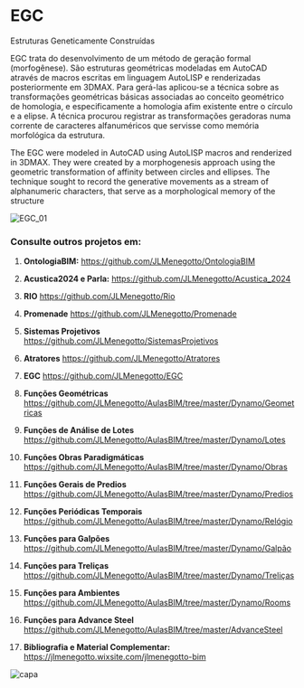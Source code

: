 # EGC
Estruturas Geneticamente Construídas

EGC trata do desenvolvimento de um método de geração formal (morfogênese). São estruturas geométricas modeladas em AutoCAD através de macros escritas em linguagem AutoLISP e renderizadas posteriormente em 3DMAX. Para gerá-las aplicou-se a técnica sobre as transformações geométricas básicas associadas ao conceito geométrico de homologia, e especificamente a homologia afim existente entre o círculo e a elipse. A técnica procurou registrar as transformações geradoras numa corrente de caracteres alfanuméricos que servisse como memória morfológica da estrutura.

The EGC were modeled in AutoCAD using AutoLISP macros and renderized in 3DMAX. They were created by a morphogenesis approach using the geometric transformation of affinity between circles and ellipses. The technique sought to record the generative movements as a stream of alphanumeric characters, that serve as a morphological memory of the structure

![EGC_01](https://user-images.githubusercontent.com/9437020/225892991-0f7912ee-2bb1-46b4-b8df-4c9a9ed6f6ee.jpg)

### Consulte outros projetos em:
  
   1. **OntologiaBIM:**         https://github.com/JLMenegotto/OntologiaBIM
   2. **Acustica2024 e Parla:** https://github.com/JLMenegotto/Acustica_2024
   3. **RIO**                   https://github.com/JLMenegotto/Rio
   4. **Promenade**             https://github.com/JLMenegotto/Promenade
   5. **Sistemas Projetivos**   https://github.com/JLMenegotto/SistemasProjetivos
   6. **Atratores**             https://github.com/JLMenegotto/Atratores
   7. **EGC**                   https://github.com/JLMenegotto/EGC

   8. **Funções Geométricas**          https://github.com/JLMenegotto/AulasBIM/tree/master/Dynamo/Geometricas
   9. **Funções de Análise de Lotes**  https://github.com/JLMenegotto/AulasBIM/tree/master/Dynamo/Lotes
  10. **Funções Obras Paradigmáticas** https://github.com/JLMenegotto/AulasBIM/tree/master/Dynamo/Obras
  11. **Funções Gerais de Predios**    https://github.com/JLMenegotto/AulasBIM/tree/master/Dynamo/Predios
  12. **Funções Periódicas Temporais** https://github.com/JLMenegotto/AulasBIM/tree/master/Dynamo/Relógio
  13. **Funções para Galpões**         https://github.com/JLMenegotto/AulasBIM/tree/master/Dynamo/Galpão
  14. **Funções para Treliças**        https://github.com/JLMenegotto/AulasBIM/tree/master/Dynamo/Treliças
  15. **Funções para Ambientes**       https://github.com/JLMenegotto/AulasBIM/tree/master/Dynamo/Rooms
  16. **Funções para Advance Steel**   https://github.com/JLMenegotto/AulasBIM/tree/master/AdvanceSteel
      
  17. **Bibliografia e Material Complementar:** https://jlmenegotto.wixsite.com/jlmenegotto-bim

![capa](https://github.com/JLMenegotto/AulasBIM/assets/9437020/b6f1b49d-24e5-4588-b52f-d93869d3784b)

